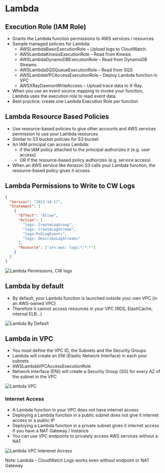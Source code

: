 # Lambda

## Execution Role (IAM Role)

- Grants the Lambda function permissions to AWS services / resources
- Sample managed policies for Lambda:
  - AWSLambdaBasicExecutionRole – Upload logs to CloudWatch.
  - AWSLambdaKinesisExecutionRole – Read from Kinesis
  - AWSLambdaDynamoDBExecutionRole – Read from DynamoDB Streams
  - AWSLambdaSQSQueueExecutionRole – Read from SQS
  - AWSLambdaVPCAccessExecutionRole – Deploy Lambda function in VPC
  - AWSXRayDaemonWriteAccess – Upload trace data to X-Ray.
- When you use an event source mapping to invoke your function, Lambda uses the execution role to read event data.
- Best practice: create one Lambda Execution Role per function

## Lambda Resource Based Policies

- Use resource-based policies to give other accounts and AWS services permission to use your Lambda resources
- Similar to S3 bucket policies for S3 bucket
- An IAM principal can access Lambda:
  - if the IAM policy attached to the principal authorizes it (e.g. user access)
  - OR if the resource-based policy authorizes (e.g. service access)
- When an AWS service like Amazon S3 calls your Lambda function, the resource-based policy gives it access.

## Lambda Permissions to Write to CW Logs

```json
{
  "Version": "2012-10-17",
  "Statement": [
    {
      "Effect": "Allow",
      "Action": [
        "logs: CreateLogGroup",
        "logs: CreateLogStream",
        "logs:PutLogEvents",
        "logs: DescribeLogStreams"
      ],
      "Resource": ["arn:aws: logs:*:*:*"]
    }
  ]
}
```

![Lambda Permissions, CW logs](./lambda_write_cw_logs.png)

## Lambda by default

- By default, your Lambda function is launched outside your own VPC (in an AWS-owned VPC)
- Therefore it cannot access resources in your VPC (RDS, ElastiCache, internal ELB…)

![Lambda By Default](./lambda_by_default.png)

## Lambda in VPC

- You must define the VPC ID, the Subnets and the Security Groups
- Lambda will create an ENI (Elastic Network Interface) in each your subnets
- AWSLambdaVPCAccessExecutionRole
- Network Interface (ENI) will create a Security Group (SG) for every AZ of the subnet in the VPC

![Lambda VPC](./lambda_vpc.png)

### Internet Access

- A Lambda function in your VPC does not have internet access
- Deploying a Lambda function in a public subnet does not give it internet access or a public IP
- Deploying a Lambda function in a private subnet gives it internet access if you have a NAT Gateway / Instance
- You can use VPC endpoints to privately access AWS services without a NAT

![Lambda VPC Interenet Access](./lambda_vpc_internet_access.png)

Note: Lambda - CloudWatch Logs works even without endpoint or NAT Gateway

